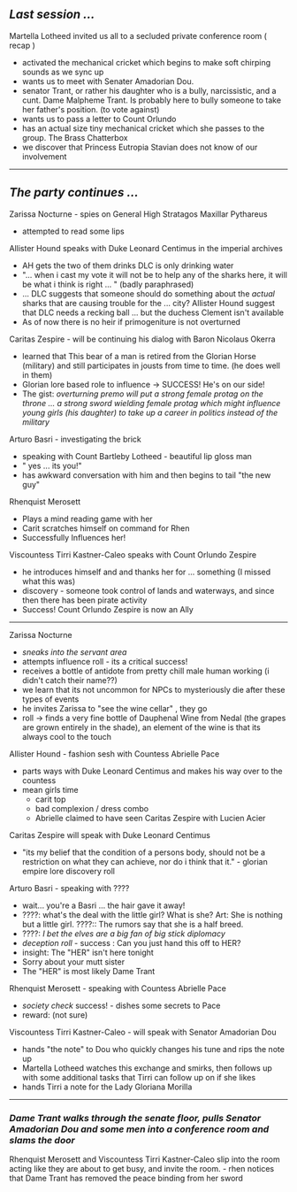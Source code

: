 
## _Last session ..._

 Martella Lotheed invited us all to a secluded private conference room ( recap )
- activated the mechanical cricket which begins to make soft chirping sounds as we sync up
- wants us to meet with Senater Amadorian Dou.
- senator Trant, or rather his daughter who is a bully, narcissistic, and a cunt.  Dame Malpheme Trant.  Is probably here to bully someone to take her father's position. (to vote against)
- wants us to pass a letter to Count Orlundo
- has an actual size tiny mechanical cricket which she passes to the group. The Brass Chatterbox
- we discover that Princess Eutropia Stavian does not know of our involvement
___

## _The party continues ..._

Zarissa Nocturne - spies on General High Stratagos Maxillar Pythareus
- attempted to read some lips

Allister Hound speaks with Duke Leonard Centimus in the imperial archives
- AH gets the two of them drinks DLC is only drinking water
- "... when i cast my vote it will not be to help any of the sharks here, it will be what i think is right ... " (badly paraphrased)
- ... DLC suggests that someone should do something about the _actual_ sharks that are causing trouble for the ... city?  Allister Hound suggest that DLC needs a recking ball ... but the duchess Clement isn't available
- As of now there is no heir if primogeniture is not overturned

Caritas Zespire - will be continuing his dialog with Baron Nicolaus Okerra
- learned that This bear of a man is retired from the Glorian Horse (military) and still participates in jousts from time to time. (he does well in them)
- Glorian lore based role to influence ->  SUCCESS! He's on our side!
- The gist:  _overturning premo will put a strong female protag on the throne ... a strong sword wielding female protag which might influence young girls (his daughter) to take up a career in politics instead of the military_

Arturo Basri  - investigating the brick
- speaking with Count Bartleby Lotheed - beautiful lip gloss man
- " yes ... its you!"
- has awkward conversation with him and then begins to tail "the new guy"

Rhenquist Merosett 
- Plays a mind reading game with her
- Carit scratches himself on command for Rhen
- Successfully Influences her! 

Viscountess Tirri Kastner-Caleo speaks with Count Orlundo Zespire
- he introduces himself and and thanks her for ... something (I missed what this was)
- discovery -  someone took control of lands and waterways, and since then there has been pirate activity
- Success!  Count Orlundo Zespire is now an Ally
  
___

Zarissa Nocturne 
- _sneaks into the servant area_
- attempts influence roll - its a critical success!
- receives a bottle of antidote from pretty chill male human working  (i didn't catch their name??)
- we learn that its not uncommon for NPCs to mysteriously die after these types of events
- he invites Zarissa to "see the wine cellar" , they go
- roll -> finds a very fine bottle of Dauphenal Wine from Nedal (the grapes are grown entirely in the shade), an element of the wine is that its always cool to the touch

Allister Hound - fashion sesh with Countess Abrielle Pace
- parts ways with Duke Leonard Centimus and makes his way over to the countess
- mean girls time
	- carit top
	- bad complexion / dress combo
	- Abrielle claimed to have seen Caritas Zespire with Lucien Acier

Caritas Zespire will speak with Duke Leonard Centimus
- "its my belief that the condition of a persons body, should not be a restriction on what they can achieve, nor do i think that it." - glorian empire lore discovery roll 
 
Arturo Basri -  speaking with ????
- wait... you're a Basri ... the hair gave it away!
- ????: what's the deal with the little girl?  What is she?  Art:  She is nothing but a little girl.  ????:: The rumors say that she is a half breed.
- ????: _I bet the elves are a big fan of big stick diplomacy_
- _deception roll_  - success :  Can you just hand this off to HER?
- insight:  The "HER" isn't here tonight
- Sorry about your mutt sister
- The "HER" is most likely Dame Trant

Rhenquist Merosett - speaking with Countess Abrielle Pace
- _society check_ success!  - dishes some secrets to Pace
- reward:  (not sure)

Viscountess Tirri Kastner-Caleo - will speak with Senator Amadorian Dou
- hands "the note" to Dou who quickly changes his tune and rips the note up
- Martella Lotheed watches this exchange and smirks, then follows up with some additional tasks that Tirri can follow up on if she likes
- hands Tirri a note for the Lady Gloriana Morilla

___

### _Dame Trant walks through the senate floor, pulls Senator Amadorian Dou and some men into a conference room and slams the door_

Rhenquist Merosett and Viscountess Tirri Kastner-Caleo slip into the room acting like they are about to get busy, and invite the room.
	- rhen notices that Dame Trant has removed the peace binding from her sword








